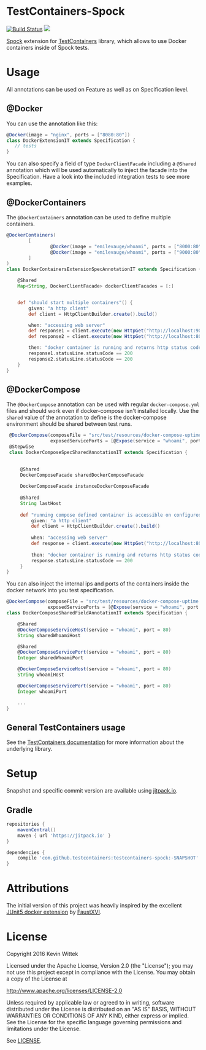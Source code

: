 # TestContainers-Spock
[![Build Status](https://travis-ci.org/testcontainers/testcontainers-spock.svg?branch=master)](https://travis-ci.org/testcontainers/testcontainers-spock)
[![](https://jitpack.io/v/testcontainers/testcontainers-spock.svg)](https://jitpack.io/#testcontainers/testcontainers-spock)

[Spock](https://github.com/spockframework/spock) extension for [TestContainers](https://github.com/testcontainers/testcontainers-java) library, which allows to use Docker containers inside of Spock tests.


# Usage

All annotations can be used on Feature as well as on Specification level.

## @Docker

You can use the annotation like this:

```groovy
@Docker(image = "nginx", ports = ["8080:80"])
class DockerExtensionIT extends Specification {
   // tests
}
```

You can also specify a field of type `DockerClientFacade` including a `@Shared` annotation which will be used automatically to inject the facade into the Specification.
Have a look into the included integration tests to see more examples.


## @DockerContainers

The `@DockerContainers` annotation can be used to define multiple containers.

```groovy
@DockerContainers(
        [
                @Docker(image = "emilevauge/whoami", ports = ["8000:80"], name = "first"),
                @Docker(image = "emilevauge/whoami", ports = ["9000:80"], name = "second")
        ]
)
class DockerContainersExtensionSpecAnnotationIT extends Specification {

    @Shared
    Map<String, DockerClientFacade> dockerClientFacades = [:]


    def "should start multiple containers"() {
        given: "a http client"
        def client = HttpClientBuilder.create().build()

        when: "accessing web server"
        def response1 = client.execute(new HttpGet("http://localhost:9000"))
        def response2 = client.execute(new HttpGet("http://localhost:8000"))

        then: "docker container is running and returns http status code 200"
        response1.statusLine.statusCode == 200
        response2.statusLine.statusCode == 200
    }  
}
```

## @DockerCompose

The `@DockerCompose` annotation can be used with regular `docker-compose.yml` files and should work even if docker-compose isn't installed locally.
Use the `shared` value of the annotation to define is the docker-compose environment should be shared between test runs. 

```groovy
 @DockerCompose(composeFile = "src/test/resources/docker-compose-uptime.yml", 
                exposedServicePorts = [@Expose(service = "whoami", port = 80)], shared = true)
 @Stepwise
 class DockerComposeSpecSharedAnnotationIT extends Specification {

 
     @Shared
     DockerComposeFacade sharedDockerComposeFacade
 
     DockerComposeFacade instanceDockerComposeFacade
 
     @Shared
     String lastHost
 
     def "running compose defined container is accessible on configured port"() {
         given: "a http client"
         def client = HttpClientBuilder.create().build()
 
         when: "accessing web server"
         def response = client.execute(new HttpGet("http://localhost:8080"))
 
         then: "docker container is running and returns http status code 200"
         response.statusLine.statusCode == 200
     }
}
```

You can also inject the internal ips and ports of the containers inside the docker network into you test specification.

```groovy 
@DockerCompose(composeFile = "src/test/resources/docker-compose-uptime.yml", 
               exposedServicePorts = [@Expose(service = "whoami", port = 80)], shared = true)
class DockerComposeSharedFieldAnnotationIT extends Specification {

    @Shared
    @DockerComposeServiceHost(service = "whoami", port = 80)
    String sharedWhoamiHost

    @Shared
    @DockerComposeServicePort(service = "whoami", port = 80)
    Integer sharedWhoamiPort

    @DockerComposeServiceHost(service = "whoami", port = 80)
    String whoamiHost

    @DockerComposeServicePort(service = "whoami", port = 80)
    Integer whoamiPort

    ...
}
```

## General TestContainers usage

See the [TestContainers documentation](https://www.testcontainers.org/) for more information about the underlying library.

# Setup

Snapshot and specific commit version are available using [jitpack.io](https://jitpack.io/).

## Gradle

```gradle
repositories {
    mavenCentral()
    maven { url 'https://jitpack.io' }
}

dependencies {
    compile 'com.github.testcontainers:testcontainers-spock:-SNAPSHOT'
}

```

# Attributions
The initial version of this project was heavily inspired by the excellent [JUnit5 docker extension](https://github.com/FaustXVI/junit5-docker) by [FaustXVI](https://github.com/FaustXVI).

# License
Copyright 2016 Kevin Wittek

Licensed under the Apache License, Version 2.0 (the "License");
you may not use this project except in compliance with the License.
You may obtain a copy of the License at

http://www.apache.org/licenses/LICENSE-2.0

Unless required by applicable law or agreed to in writing, software
distributed under the License is distributed on an "AS IS" BASIS,
WITHOUT WARRANTIES OR CONDITIONS OF ANY KIND, either express or implied.
See the License for the specific language governing permissions and
limitations under the License.

See [LICENSE](LICENSE).
